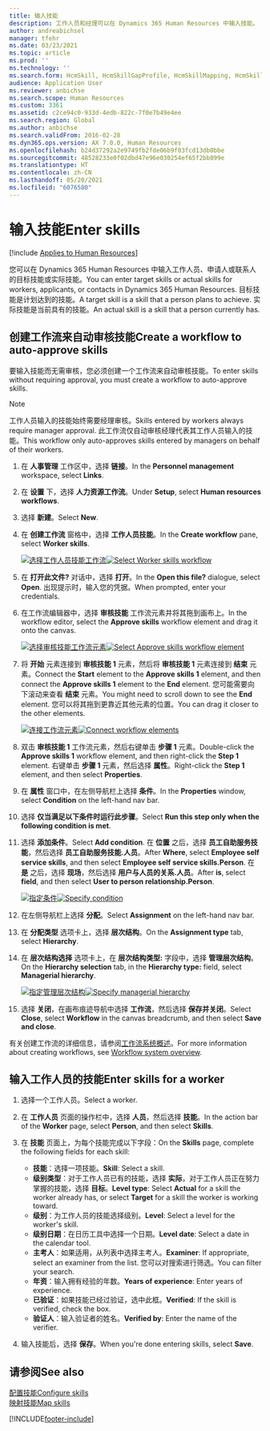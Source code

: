 ```yaml
---
title: 输入技能
description: 工作人员和经理可以在 Dynamics 365 Human Resources 中输入技能。
author: andreabichsel
manager: tfehr
ms.date: 03/23/2021
ms.topic: article
ms.prod: ''
ms.technology: ''
ms.search.form: HcmSkill, HcmSkillGapProfile, HcmSkillMapping, HcmSkillType, HcmEmployeeDevelopmentWorkspace
audience: Application User
ms.reviewer: anbichse
ms.search.scope: Human Resources
ms.custom: 3361
ms.assetid: c2ce94c0-933d-4edb-822c-7f0e7b49e4ee
ms.search.region: Global
ms.author: anbichse
ms.search.validFrom: 2016-02-28
ms.dyn365.ops.version: AX 7.0.0, Human Resources
ms.openlocfilehash: b24d37292a2e9749fb2fde06b9f03fcd13db0bbe
ms.sourcegitcommit: 48528233e0f02dbd47e96e030254ef65f2bb899e
ms.translationtype: HT
ms.contentlocale: zh-CN
ms.lasthandoff: 05/20/2021
ms.locfileid: "6076580"
---
```

# <a name="enter-skills"></a><span data-ttu-id="9a903-103">输入技能</span><span class="sxs-lookup"><span data-stu-id="9a903-103">Enter skills</span></span>

[!include [Applies to Human Resources](../includes/applies-to-hr.md)]

<span data-ttu-id="9a903-104">您可以在 Dynamics 365 Human Resources 中输入工作人员、申请人或联系人的目标技能或实际技能。</span><span class="sxs-lookup"><span data-stu-id="9a903-104">You can enter target skills or actual skills for workers, applicants, or contacts in Dynamics 365 Human Resources.</span></span> <span data-ttu-id="9a903-105">目标技能是计划达到的技能。</span><span class="sxs-lookup"><span data-stu-id="9a903-105">A target skill is a skill that a person plans to achieve.</span></span> <span data-ttu-id="9a903-106">实际技能是当前具有的技能。</span><span class="sxs-lookup"><span data-stu-id="9a903-106">An actual skill is a skill that a person currently has.</span></span>

## <a name="create-a-workflow-to-auto-approve-skills"></a><span data-ttu-id="9a903-107">创建工作流来自动审核技能</span><span class="sxs-lookup"><span data-stu-id="9a903-107">Create a workflow to auto-approve skills</span></span>

<span data-ttu-id="9a903-108">要输入技能而无需审核，您必须创建一个工作流来自动审核技能。</span><span class="sxs-lookup"><span data-stu-id="9a903-108">To enter skills without requiring approval, you must create a workflow to auto-approve skills.</span></span>

> [!NOTE]
> <span data-ttu-id="9a903-109">工作人员输入的技能始终需要经理审核。</span><span class="sxs-lookup"><span data-stu-id="9a903-109">Skills entered by workers always require manager approval.</span></span> <span data-ttu-id="9a903-110">此工作流仅自动审核经理代表其工作人员输入的技能。</span><span class="sxs-lookup"><span data-stu-id="9a903-110">This workflow only auto-approves skills entered by managers on behalf of their workers.</span></span>

1. <span data-ttu-id="9a903-111">在 **人事管理** 工作区中，选择 **链接**。</span><span class="sxs-lookup"><span data-stu-id="9a903-111">In the **Personnel management** workspace, select **Links**.</span></span>

2. <span data-ttu-id="9a903-112">在 **设置** 下，选择 **人力资源工作流**。</span><span class="sxs-lookup"><span data-stu-id="9a903-112">Under **Setup**, select **Human resources workflows**.</span></span>

3. <span data-ttu-id="9a903-113">选择 **新建**。</span><span class="sxs-lookup"><span data-stu-id="9a903-113">Select **New**.</span></span>

4. <span data-ttu-id="9a903-114">在 **创建工作流** 窗格中，选择 **工作人员技能**。</span><span class="sxs-lookup"><span data-stu-id="9a903-114">In the **Create workflow** pane, select **Worker skills**.</span></span>

   <span data-ttu-id="9a903-115">[![选择工作人员技能工作流](media/hr-develop-skills-new-workflow.png)](media/hr-develop-skills-new-workflow.png)</span><span class="sxs-lookup"><span data-stu-id="9a903-115">[![Select Worker skills workflow](media/hr-develop-skills-new-workflow.png)](media/hr-develop-skills-new-workflow.png)</span></span>

5. <span data-ttu-id="9a903-116">在 **打开此文件?** 对话中，选择 **打开**。</span><span class="sxs-lookup"><span data-stu-id="9a903-116">In the **Open this file?** dialogue, select **Open**.</span></span> <span data-ttu-id="9a903-117">出现提示时，输入您的凭据。</span><span class="sxs-lookup"><span data-stu-id="9a903-117">When prompted, enter your credentials.</span></span>

6. <span data-ttu-id="9a903-118">在工作流编辑器中，选择 **审核技能** 工作流元素并将其拖到画布上。</span><span class="sxs-lookup"><span data-stu-id="9a903-118">In the workflow editor, select the **Approve skills** workflow element and drag it onto the canvas.</span></span>

   <span data-ttu-id="9a903-119">[![选择审核技能工作流元素](media/hr-develop-skills-element.png)](media/hr-develop-skills-element.png)</span><span class="sxs-lookup"><span data-stu-id="9a903-119">[![Select Approve skills workflow element](media/hr-develop-skills-element.png)](media/hr-develop-skills-element.png)</span></span>

7. <span data-ttu-id="9a903-120">将 **开始** 元素连接到 **审核技能 1** 元素，然后将 **审核技能 1** 元素连接到 **结束** 元素。</span><span class="sxs-lookup"><span data-stu-id="9a903-120">Connect the **Start** element to the **Approve skills 1** element, and then connect the **Approve skills 1** element to the **End** element.</span></span> <span data-ttu-id="9a903-121">您可能需要向下滚动来查看 **结束** 元素。</span><span class="sxs-lookup"><span data-stu-id="9a903-121">You might need to scroll down to see the **End** element.</span></span> <span data-ttu-id="9a903-122">您可以将其拖到更靠近其他元素的位置。</span><span class="sxs-lookup"><span data-stu-id="9a903-122">You can drag it closer to the other elements.</span></span>

   <span data-ttu-id="9a903-123">[![连接工作流元素](media/hr-develop-skills-connect-elements.png)](media/hr-develop-skills-connect-elements.png)</span><span class="sxs-lookup"><span data-stu-id="9a903-123">[![Connect workflow elements](media/hr-develop-skills-connect-elements.png)](media/hr-develop-skills-connect-elements.png)</span></span>

8. <span data-ttu-id="9a903-124">双击 **审核技能 1** 工作流元素，然后右键单击 **步骤 1** 元素。</span><span class="sxs-lookup"><span data-stu-id="9a903-124">Double-click the **Approve skills 1** workflow element, and then right-click the **Step 1** element.</span></span> <span data-ttu-id="9a903-125">右键单击 **步骤 1** 元素，然后选择 **属性**。</span><span class="sxs-lookup"><span data-stu-id="9a903-125">Right-click the **Step 1** element, and then select **Properties**.</span></span>

9. <span data-ttu-id="9a903-126">在 **属性** 窗口中，在左侧导航栏上选择 **条件**。</span><span class="sxs-lookup"><span data-stu-id="9a903-126">In the **Properties** window, select **Condition** on the left-hand nav bar.</span></span>

10. <span data-ttu-id="9a903-127">选择 **仅当满足以下条件时运行此步骤**。</span><span class="sxs-lookup"><span data-stu-id="9a903-127">Select **Run this step only when the following condition is met**.</span></span>

11. <span data-ttu-id="9a903-128">选择 **添加条件**。</span><span class="sxs-lookup"><span data-stu-id="9a903-128">Select **Add condition**.</span></span> <span data-ttu-id="9a903-129">在 **位置** 之后，选择 **员工自助服务技能**，然后选择 **员工自助服务技能.人员**。</span><span class="sxs-lookup"><span data-stu-id="9a903-129">After **Where**, select **Employee self service skills**, and then select **Employee self service skills.Person**.</span></span> <span data-ttu-id="9a903-130">在 **是** 之后，选择 **现场**，然后选择 **用户与人员的关系.人员**。</span><span class="sxs-lookup"><span data-stu-id="9a903-130">After **is**, select **field**, and then select **User to person relationship.Person**.</span></span>

    <span data-ttu-id="9a903-131">[![指定条件](media/hr-develop-skills-condition.png)](media/hr-develop-skills-condition.png)</span><span class="sxs-lookup"><span data-stu-id="9a903-131">[![Specify condition](media/hr-develop-skills-condition.png)](media/hr-develop-skills-condition.png)</span></span>

12. <span data-ttu-id="9a903-132">在左侧导航栏上选择 **分配**。</span><span class="sxs-lookup"><span data-stu-id="9a903-132">Select **Assignment** on the left-hand nav bar.</span></span>

13. <span data-ttu-id="9a903-133">在 **分配类型** 选项卡上，选择 **层次结构**。</span><span class="sxs-lookup"><span data-stu-id="9a903-133">On the **Assignment type** tab, select **Hierarchy**.</span></span>

14. <span data-ttu-id="9a903-134">在 **层次结构选择** 选项卡上，在 **层次结构类型:** 字段中，选择 **管理层次结构**。</span><span class="sxs-lookup"><span data-stu-id="9a903-134">On the **Hierarchy selection** tab, in the **Hierarchy type:** field, select **Managerial hierarchy**.</span></span>

    <span data-ttu-id="9a903-135">[![指定管理层次结构](media/hr-develop-skills-hierarchy.png)](media/hr-develop-skills-hierarchy.png)</span><span class="sxs-lookup"><span data-stu-id="9a903-135">[![Specify managerial hierarchy](media/hr-develop-skills-hierarchy.png)](media/hr-develop-skills-hierarchy.png)</span></span>

15. <span data-ttu-id="9a903-136">选择 **关闭**，在画布痕迹导航中选择 **工作流**，然后选择 **保存并关闭**。</span><span class="sxs-lookup"><span data-stu-id="9a903-136">Select **Close**, select **Workflow** in the canvas breadcrumb, and then select **Save and close**.</span></span>

<span data-ttu-id="9a903-137">有关创建工作流的详细信息，请参阅[工作流系统概述](https://docs.microsoft.com/dynamics365/fin-ops-core/fin-ops/organization-administration/overview-workflow-system?toc=/dynamics365/human-resources/toc.json)。</span><span class="sxs-lookup"><span data-stu-id="9a903-137">For more information about creating workflows, see [Workflow system overview](https://docs.microsoft.com/dynamics365/fin-ops-core/fin-ops/organization-administration/overview-workflow-system?toc=/dynamics365/human-resources/toc.json).</span></span>

## <a name="enter-skills-for-a-worker"></a><span data-ttu-id="9a903-138">输入工作人员的技能</span><span class="sxs-lookup"><span data-stu-id="9a903-138">Enter skills for a worker</span></span>

1. <span data-ttu-id="9a903-139">选择一个工作人员。</span><span class="sxs-lookup"><span data-stu-id="9a903-139">Select a worker.</span></span>

2. <span data-ttu-id="9a903-140">在 **工作人员** 页面的操作栏中，选择 **人员**，然后选择 **技能**。</span><span class="sxs-lookup"><span data-stu-id="9a903-140">In the action bar of the **Worker** page, select **Person**, and then select **Skills**.</span></span>

3. <span data-ttu-id="9a903-141">在 **技能** 页面上，为每个技能完成以下字段：</span><span class="sxs-lookup"><span data-stu-id="9a903-141">On the **Skills** page, complete the following fields for each skill:</span></span>

   - <span data-ttu-id="9a903-142">**技能**：选择一项技能。</span><span class="sxs-lookup"><span data-stu-id="9a903-142">**Skill**: Select a skill.</span></span>
   - <span data-ttu-id="9a903-143">**级别类型**：对于工作人员已有的技能，选择 **实际**，对于工作人员正在努力掌握的技能，选择 **目标**。</span><span class="sxs-lookup"><span data-stu-id="9a903-143">**Level type**: Select **Actual** for a skill the worker already has, or select **Target** for a skill the worker is working toward.</span></span>
   - <span data-ttu-id="9a903-144">**级别**：为工作人员的技能选择级别。</span><span class="sxs-lookup"><span data-stu-id="9a903-144">**Level**: Select a level for the worker's skill.</span></span>
   - <span data-ttu-id="9a903-145">**级别日期**：在日历工具中选择一个日期。</span><span class="sxs-lookup"><span data-stu-id="9a903-145">**Level date**: Select a date in the calendar tool.</span></span>
   - <span data-ttu-id="9a903-146">**主考人**：如果适用，从列表中选择主考人。</span><span class="sxs-lookup"><span data-stu-id="9a903-146">**Examiner**: If appropriate, select an examiner from the list.</span></span> <span data-ttu-id="9a903-147">您可以对搜索进行筛选。</span><span class="sxs-lookup"><span data-stu-id="9a903-147">You can filter your search.</span></span>
   - <span data-ttu-id="9a903-148">**年资**：输入拥有经验的年数。</span><span class="sxs-lookup"><span data-stu-id="9a903-148">**Years of experience**: Enter years of experience.</span></span>
   - <span data-ttu-id="9a903-149">**已验证**：如果技能已经过验证，选中此框。</span><span class="sxs-lookup"><span data-stu-id="9a903-149">**Verified**: If the skill is verified, check the box.</span></span>
   - <span data-ttu-id="9a903-150">**验证人**：输入验证者的姓名。</span><span class="sxs-lookup"><span data-stu-id="9a903-150">**Verified by**: Enter the name of the verifier.</span></span>

4. <span data-ttu-id="9a903-151">输入技能后，选择 **保存**。</span><span class="sxs-lookup"><span data-stu-id="9a903-151">When you're done entering skills, select **Save**.</span></span>

## <a name="see-also"></a><span data-ttu-id="9a903-152">请参阅</span><span class="sxs-lookup"><span data-stu-id="9a903-152">See also</span></span>

[<span data-ttu-id="9a903-153">配置技能</span><span class="sxs-lookup"><span data-stu-id="9a903-153">Configure skills</span></span>](hr-develop-skills.md)<br>
[<span data-ttu-id="9a903-154">映射技能</span><span class="sxs-lookup"><span data-stu-id="9a903-154">Map skills</span></span>](hr-develop-map-skills.md)

[!INCLUDE[footer-include](../includes/footer-banner.md)]